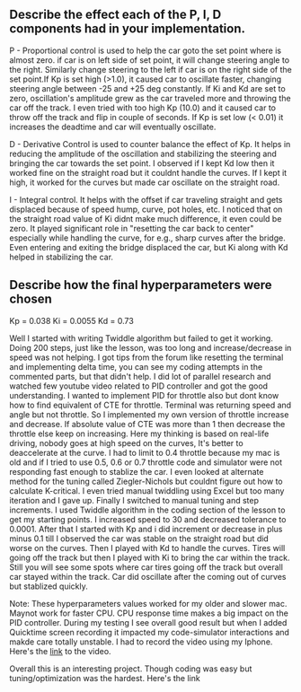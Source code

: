 <H2> Describe the effect each of the P, I, D components had in your implementation. </H2>

P - Proportional control is used to help the car goto the set point where is almost zero. if car is on left side of set point, 
it will change steering angle to the right. Similarly change steering to the left if car is on the right side of the set point.If Kp is set high (>1.0), it caused car to oscillate faster, changing steering angle between -25 and +25 deg constantly. 
If Ki and Kd are set to zero, oscillation's amplitude grew as the car traveled more and throwing the car off the track. 
I even tried with too high Kp (10.0) and it caused car to throw off the track and flip in couple of seconds. If Kp is set low
(< 0.01) it increases the deadtime and car will eventually oscillate.

D - Derivative Control is used to counter balance the effect of Kp. It helps in reducing the amplitude of the oscillation 
and stabilizing the steering and bringing the car towards the set point. I observed if I kept Kd low then it worked fine on the straight road but it couldnt handle the curves. If I kept it high, it worked for the curves but made car oscillate on the straight road.

I - Integral control. It helps with the offset if car traveling straight and gets displaced because of speed hump, curve, 
pot holes, etc.  I noticed that on the straight road value of Ki didnt make much difference, it even could be zero. 
It played significant role in "resetting the car back to center" especially while handling the curve, for e.g., sharp curves after the bridge. Even entering and exiting the bridge displaced the car, but Ki along with Kd helped in stabilizing the car.

<H2>Describe how the final hyperparameters were chosen</H2>
 Kp = 0.038
 Ki = 0.0055
 Kd = 0.73


Well I started with writing Twiddle algorithm but failed to get it working. Doing 200 steps, just like the lesson, was too long and increase/decrease in speed was not helping. I got tips from the forum like resetting the terminal and implementing delta time, you can see my coding attempts in the commented parts, but that didn't help. I did lot of parallel research and watched few youtube video related to PID controller and got the good understanding. I wanted to implement PID for throttle also but dont know how to find equivalent of CTE for throttle. Terminal was returning speed and angle but not throttle. So I implemented my own version of throttle increase and decrease. If absolute value of CTE was more than 1 then decrease the throttle else keep on increasing. Here my thinking is based on real-life driving, nobody goes at high speed on the curves, It's better to deaccelerate at the curve. I had to limit to 0.4 throttle because my mac is old and if I tried to use 0.5, 0.6 or 0.7 throttle code and simulator were not responding fast enough to stablize the car. I even looked at alternate method for the tuning called Ziegler-Nichols but couldnt figure out how to calculate K-critical. I even tried manual twiddling using Excel but too many iteration and I gave up. Finally I switched to manual tuning and step increments. I used Twiddle algorithm in the coding section of the lesson to get my starting points. I increased speed to 30 and decreased tolerance to 0.0001. 
After that I started with Kp and i did increment or decrease in plus minus 0.1 till I observed the car was stable on the straight road but did worse on the curves. Then I played with Kd to handle the curves. Tires will going off the track but then I played with Ki to bring the car within the track. Still you will see some spots where car tires going off the track but overall car stayed within the track. Car did oscillate after the coming out of curves but stablized quickly.  

Note: These hyperparameters values worked for my older and slower mac. Maynot work for faster CPU. CPU response time makes a big impact on the PID controller. During my testing I see overall good result but when I added Quicktime screen recording it impacted my code-simulator interactions and makde care totally unstable. I had to record the video using my Iphone. Here's the <a href="https://www.youtube.com/watch?v=F8zihaRXTDY">link</a> to the video.

Overall this is an interesting project. Though coding was easy but tuning/optimization was the hardest. 
Here's the link
